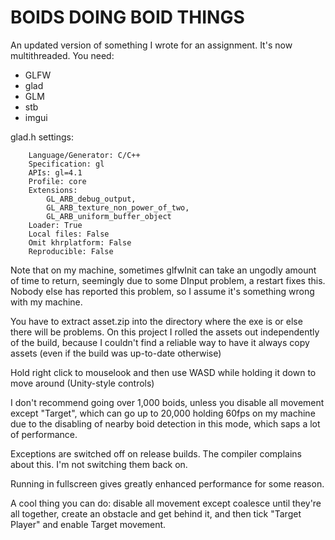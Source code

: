 # BOIDS DOING BOID THINGS

An updated version of something I wrote for an assignment. It's now multithreaded. You need:
* GLFW
* glad
* GLM
* stb
* imgui

glad.h settings:

```
    Language/Generator: C/C++
    Specification: gl
    APIs: gl=4.1
    Profile: core
    Extensions:
        GL_ARB_debug_output,
        GL_ARB_texture_non_power_of_two,
        GL_ARB_uniform_buffer_object
    Loader: True
    Local files: False
    Omit khrplatform: False
    Reproducible: False
```

Note that on my machine, sometimes glfwInit can take an ungodly amount of time to return, seemingly due to some DInput problem, a restart fixes this. Nobody else has reported this problem, so I assume it's something wrong with my machine.

You have to extract asset.zip into the directory where the exe is or else there will be problems. On this project I rolled the assets out independently of the build, because I couldn't find a reliable way to have it always copy assets (even if the build was up-to-date otherwise)

Hold right click to mouselook and then use WASD while holding it down to move around (Unity-style controls)

I don't recommend going over 1,000 boids, unless you disable all movement except "Target", which can go up to 20,000 holding 60fps on my machine due to the disabling of nearby boid detection in this mode, which saps a lot of performance.

Exceptions are switched off on release builds. The compiler complains about this. I'm not switching them back on.

Running in fullscreen gives greatly enhanced performance for some reason.

A cool thing you can do: disable all movement except coalesce until they're all together, create an obstacle and get behind it, and then tick "Target Player" and enable Target movement.